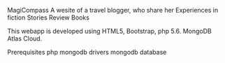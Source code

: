 MagiCompass 
A wesite of a travel blogger, who share her Experiences in fiction Stories
Review Books

This webapp is developed using HTML5, Bootstrap, php 5.6. MongoDB Atlas Cloud.

Prerequisites
php mongodb drivers
mongodb database
